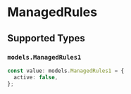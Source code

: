 # ManagedRules


## Supported Types

### `models.ManagedRules1`

```typescript
const value: models.ManagedRules1 = {
  active: false,
};
```

